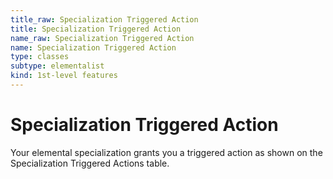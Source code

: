 ```yaml
---
title_raw: Specialization Triggered Action
title: Specialization Triggered Action
name_raw: Specialization Triggered Action
name: Specialization Triggered Action
type: classes
subtype: elementalist
kind: 1st-level features
---
```


# Specialization Triggered Action

Your elemental specialization grants you a triggered action as shown on the Specialization Triggered Actions table.
